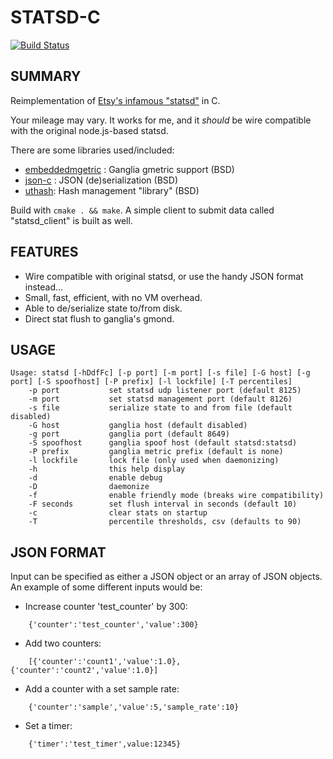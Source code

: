 STATSD-C
========

[![Build
Status](https://secure.travis-ci.org/jbuchbinder/statsd-c.png)](http://travis-ci.org/jbuchbinder/statsd-c)

SUMMARY
-------

Reimplementation of [Etsy's infamous "statsd"](http://github.com/etsy/statsd) in C.

Your mileage may vary. It works for me, and it *should* be wire compatible with the original node.js-based statsd.

There are some libraries used/included:

* [embeddedmgetric](http://code.google.com/p/embeddedgmetric/) : Ganglia gmetric support (BSD)
* [json-c](http://oss.metaparadigm.com/json-c/) : JSON (de)serialization (BSD)
* [uthash](http://uthash.sourceforge.net/ ): Hash management "library" (BSD)

Build with `cmake . && make`. A simple client to submit data called
"statsd_client" is built as well.

FEATURES
--------

* Wire compatible with original statsd, or use the handy JSON format instead...
* Small, fast, efficient, with no VM overhead.
* Able to de/serialize state to/from disk.
* Direct stat flush to ganglia's gmond.

USAGE
-----

    Usage: statsd [-hDdfFc] [-p port] [-m port] [-s file] [-G host] [-g port] [-S spoofhost] [-P prefix] [-l lockfile] [-T percentiles]
        -p port           set statsd udp listener port (default 8125)
        -m port           set statsd management port (default 8126)
        -s file           serialize state to and from file (default disabled)
        -G host           ganglia host (default disabled)
        -g port           ganglia port (default 8649)
        -S spoofhost      ganglia spoof host (default statsd:statsd)
        -P prefix         ganglia metric prefix (default is none)
        -l lockfile       lock file (only used when daemonizing)
        -h                this help display
        -d                enable debug
        -D                daemonize
        -f                enable friendly mode (breaks wire compatibility)
        -F seconds        set flush interval in seconds (default 10)
        -c                clear stats on startup
        -T                percentile thresholds, csv (defaults to 90)

JSON FORMAT
-----------

Input can be specified as either a JSON object or an array of JSON objects.
An example of some different inputs would be:

* Increase counter 'test_counter' by 300:

```
    {'counter':'test_counter','value':300}
```

* Add two counters:

```
    [{'counter':'count1','value':1.0},{'counter':'count2','value':1.0}]
```

* Add a counter with a set sample rate:

```
    {'counter':'sample','value':5,'sample_rate':10}
```

* Set a timer:

```
    {'timer':'test_timer',value:12345}
```

